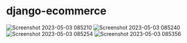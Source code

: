 # django-ecommerce
![Screenshot 2023-05-03 085210](https://github.com/vishalwebdeveloper/django-ecommerce/assets/59315945/dd3fba3b-17f1-44c4-a7e4-7c75f8906a37)
![Screenshot 2023-05-03 085240](https://github.com/vishalwebdeveloper/django-ecommerce/assets/59315945/a7659ea8-d964-4ce6-915a-86fcccf05cf9)
![Screenshot 2023-05-03 085254](https://github.com/vishalwebdeveloper/django-ecommerce/assets/59315945/24e42ef9-ac37-440a-81d4-d6366759846c)
![Screenshot 2023-05-03 085356](https://github.com/vishalwebdeveloper/django-ecommerce/assets/59315945/b5197dea-18be-489a-9327-6b2400c733b2)
